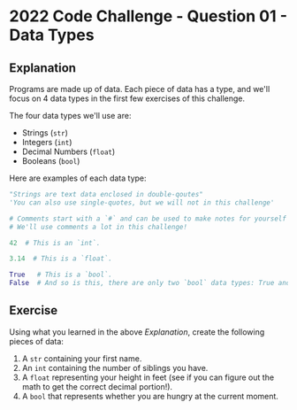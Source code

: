 # 2022 Code Challenge - Question 01 - Data Types

## Explanation 

Programs are made up of data. Each piece of data has a type, and we'll focus on 4 data types in the
first few exercises of this challenge. 

The four data types we'll use are:
- Strings (`str`)
- Integers (`int`)
- Decimal Numbers (`float`)
- Booleans (`bool`)

Here are examples of each data type:

```python
"Strings are text data enclosed in double-qoutes"
'You can also use single-quotes, but we will not in this challenge'

# Comments start with a `#` and can be used to make notes for yourself while programming.
# We'll use comments a lot in this challenge!

42  # This is an `int`. 

3.14  # This is a `float`.

True   # This is a `bool`.
False  # And so is this, there are only two `bool` data types: True and False.
```

## Exercise

Using what you learned in the above *Explanation*, create the following pieces of data:
1. A `str` containing your first name.
2. An `int` containing the number of siblings you have.
3. A `float` representing your height in feet (see if you can figure out the math to get the correct decimal portion!).
4. A `bool` that represents whether you are hungry at the current moment.
